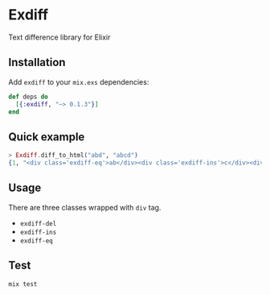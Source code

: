 # Exdiff
Text difference library for Elixir

## Installation
Add `exdiff` to your `mix.exs` dependencies:
```elixir
def deps do
  [{:exdiff, "~> 0.1.3"}]
end
```

## Quick example
```elixir
> Exdiff.diff_to_html("abd", "abcd")
{1, "<div class='exdiff-eq'>ab</div><div class='exdiff-ins'>c</div><div class='exdiff-eq'>d</div>"}
```

## Usage
There are three classes wrapped with `div` tag.

- `exdiff-del`
- `exdiff-ins`
- `exdiff-eq`

## Test

`mix test`
